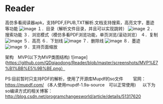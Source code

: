 # Reader
高仿多看阅读器apk，支持PDF,EPUB,TXT解析.文档支持搜索，高亮文字，墨迹等功能
![image](https://github.com/QDqiaodong/Reader/blob/master/screenshots/%E9%A6%96%E9%A1%B5.jpg)
１．目录（解析文件目录，并且可以实现跳转）
![image](https://github.com/QDqiaodong/Reader/blob/master/screenshots/%E7%9B%AE%E5%BD%95.jpg)
２．搜索功能
３．浏览模式（模仿多看PDF浏览功能，单页浏览/滚动浏览）
４．复制
![image](https://github.com/QDqiaodong/Reader/blob/master/screenshots/%E5%A4%8D%E5%88%B6.jpg)
５．高亮
６．下划线
![image](https://github.com/QDqiaodong/Reader/blob/master/screenshots/%E4%B8%8B%E5%88%92%E7%BA%BF.jpg)
７．删除线
![image](https://github.com/QDqiaodong/Reader/blob/master/screenshots/%E5%88%A0%E9%99%A4%E7%BA%BF.jpg)
８．墨迹
![image](https://github.com/QDqiaodong/Reader/blob/master/screenshots/%E5%A2%A8%E8%BF%B9.jpg)
９．支持页面缩放

架构　MVP(以下为MVP类图结构)
![image](https://github.com/QDqiaodong/Reader/blob/master/screenshots/MVP%E7%B1%BB%E5%9B%BE.png）

PS:目前暂时只支持PDF的解析，使用了开源库Mupdf的so文件
　　官网：https://mupdf.com/   (本人使用mupdf-1.9a-source　可以正常使用)
  　以下为so编译方式的相关博客：http://blog.csdn.net/programchangesworld/article/details/51317620



